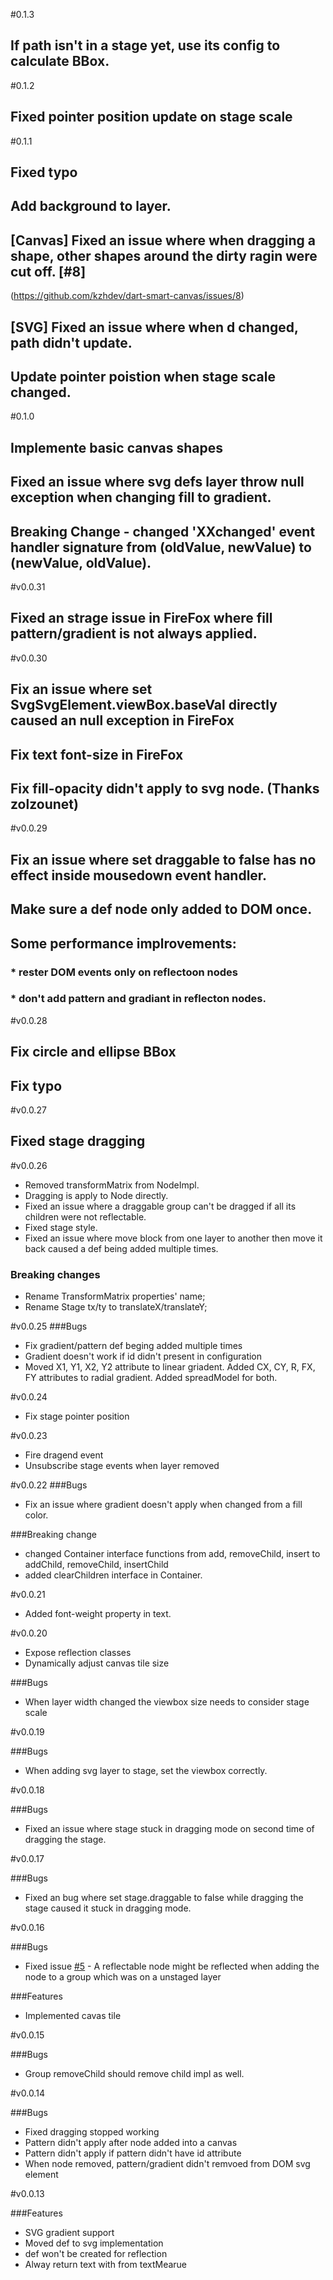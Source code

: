 #0.1.3
## If path isn't in a stage yet, use its config to calculate BBox.

#0.1.2
## Fixed pointer position update on stage scale

#0.1.1
## Fixed typo
## Add background to layer.
## [Canvas] Fixed an issue where when dragging a shape, other shapes around the dirty ragin were cut off. [#8]
(https://github.com/kzhdev/dart-smart-canvas/issues/8)
## [SVG] Fixed an issue where when d changed, path didn't update.
## Update pointer poistion when stage scale changed.

#0.1.0
## Implemente basic canvas shapes
## Fixed an issue where svg defs layer throw null exception when changing fill to gradient.
## Breaking Change - changed 'XXchanged' event handler signature from (oldValue, newValue) to (newValue, oldValue).

#v0.0.31
## Fixed an strage issue in FireFox where fill pattern/gradient is not always applied.

#v0.0.30
## Fix an issue where set SvgSvgElement.viewBox.baseVal directly caused an null exception in FireFox
## Fix text font-size in FireFox
## Fix fill-opacity didn't apply to svg node. (Thanks zolzounet)

#v0.0.29
## Fix an issue where set draggable to false has no effect inside mousedown event handler. 
## Make sure a def node only added to DOM once.
## Some performance implrovements:
### * rester DOM events only on reflectoon nodes
### * don't add pattern and gradiant in reflecton nodes.

#v0.0.28
## Fix circle and ellipse BBox
## Fix typo

#v0.0.27
## Fixed stage dragging

#v0.0.26
* Removed transformMatrix from NodeImpl.
* Dragging is apply to Node directly.
* Fixed an issue where a draggable group can't be dragged if all its children were not reflectable.
* Fixed stage style.
* Fixed an issue where move block from one layer to another then move it back caused a def being added multiple times.

### Breaking changes
* Rename TransformMatrix properties' name;
* Rename Stage tx/ty to translateX/translateY;

#v0.0.25
###Bugs
* Fix gradient/pattern def beging added multiple times
* Gradient doesn't work if id didn't present in configuration
* Moved X1, Y1, X2, Y2 attribute to linear griadent. Added CX, CY, R, FX, FY attributes to radial gradient. Added spreadModel for both.

#v0.0.24
* Fix stage pointer position

#v0.0.23
* Fire dragend event
* Unsubscribe stage events when layer removed

#v0.0.22
###Bugs
* Fix an issue where gradient doesn't apply when changed from a fill color.

###Breaking change
* changed Container interface functions from add, removeChild, insert to addChild, removeChild, insertChild
* added clearChildren interface in Container.

#v0.0.21

* Added font-weight property in text.

#v0.0.20

* Expose reflection classes
* Dynamically adjust canvas tile size

###Bugs
* When layer width changed the viewbox size needs to consider stage scale

#v0.0.19

###Bugs
* When adding svg layer to stage, set the viewbox correctly.

#v0.0.18

###Bugs
* Fixed an issue where stage stuck in dragging mode on second time of dragging the stage.

#v0.0.17

###Bugs
* Fixed an bug where set stage.draggable to false while dragging the stage caused it stuck in dragging mode.

#v0.0.16

###Bugs
* Fixed issue [#5](https://github.com/kzhdev/dart-smart-canvas/issues/5) - A reflectable node might be reflected when adding the node to a group which was on a unstaged layer

###Features
* Implemented cavas tile

#v0.0.15

###Bugs
* Group removeChild should remove child impl as well.

#v0.0.14

###Bugs
* Fixed dragging stopped working
* Pattern didn't apply after node added into a canvas
* Pattern didn't apply if pattern didn't have id attribute
* When node removed, pattern/gradient didn't remvoed from DOM svg element

#v0.0.13

###Features
* SVG gradient support
* Moved def to svg implementation
* def won't be created for reflection
* Alway return text with from textMearue